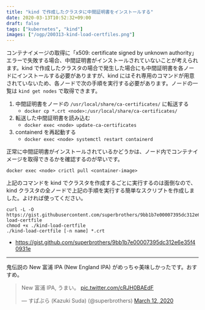 ```yaml
---
title: "kind で作成したクラスタに中間証明書をインストールする"
date: 2020-03-13T10:52:32+09:00
draft: false
tags: ["kubernetes", "kind"]
images: ["/ogp/200313-kind-load-certfiles.png"]
---
```


コンテナイメージの取得に「x509: certificate signed by unknown authority」エラーで失敗する場合、中間証明書がインストールされていないことが考えられます。kind で作成したクラスタの場合で発生した場合にも中間証明書を各ノードにインストールする必要がありますが、kind にはそれ専用のコマンドが用意されていないため、各ノードで次の手順を実行する必要があります。ノードの一覧は `kind get nodes` で取得できます。

1. 中間証明書をノードの `/usr/local/share/ca-certificates/` に転送する
    - `docker cp *.crt <node>:/usr/local/share/ca-certificates/`
2. 転送した中間証明書を読み込む
    - `docker exec <node> update-ca-certificates`
3. containerd を再起動する
    - `docker exec <node> systemctl restart containerd`

正常に中間証明書がインストールされているかどうかは、ノード内でコンテナイメージを取得できるかを確認するのが早いです。

```
docker exec <node> crictl pull <container-image>
```

上記のコマンドを kind でクラスタを作成するごとに実行するのは面倒なので、kind クラスタの全ノードで上記の手順を実行する簡単なスクリプトを作成しました。よければ使ってください。

```
curl -L -O https://gist.githubusercontent.com/superbrothers/9bb1b7e00007395dc312e6e35f40931e/raw/7c9f99930f2c21b075349378f273db293ec2697e/kind-load-certfile
chmod +x ./kind-load-certfile
./kind-load-certfile [-n name] *.crt
```

- https://gist.github.com/superbrothers/9bb1b7e00007395dc312e6e35f40931e

---

鬼伝説の New 富浦 IPA (New England IPA) がめっちゃ美味しかったです。おすすめ。

<blockquote class="twitter-tweet" data-conversation="none"><p lang="ja" dir="ltr">New 富浦 IPA, うまい。 <a href="https://t.co/cRJH0BAEdF">pic.twitter.com/cRJH0BAEdF</a></p>&mdash; すぱぶら (Kazuki Suda) (@superbrothers) <a href="https://twitter.com/superbrothers/status/1238021745849724929?ref_src=twsrc%5Etfw">March 12, 2020</a></blockquote> <script async src="https://platform.twitter.com/widgets.js" charset="utf-8"></script>
